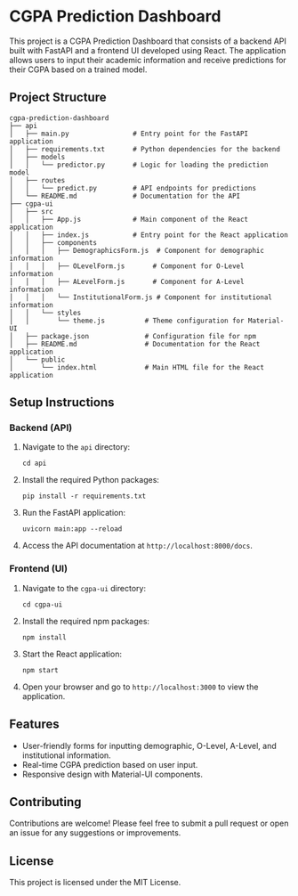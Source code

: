 # CGPA Prediction Dashboard

This project is a CGPA Prediction Dashboard that consists of a backend API built with FastAPI and a frontend UI developed using React. The application allows users to input their academic information and receive predictions for their CGPA based on a trained model.

## Project Structure

```
cgpa-prediction-dashboard
├── api
│   ├── main.py                # Entry point for the FastAPI application
│   ├── requirements.txt       # Python dependencies for the backend
│   ├── models
│   │   └── predictor.py       # Logic for loading the prediction model
│   ├── routes
│   │   └── predict.py         # API endpoints for predictions
│   └── README.md              # Documentation for the API
├── cgpa-ui
│   ├── src
│   │   ├── App.js             # Main component of the React application
│   │   ├── index.js           # Entry point for the React application
│   │   ├── components
│   │   │   ├── DemographicsForm.js  # Component for demographic information
│   │   │   ├── OLevelForm.js       # Component for O-Level information
│   │   │   ├── ALevelForm.js       # Component for A-Level information
│   │   │   └── InstitutionalForm.js # Component for institutional information
│   │   └── styles
│   │       └── theme.js          # Theme configuration for Material-UI
│   ├── package.json              # Configuration file for npm
│   ├── README.md                 # Documentation for the React application
│   └── public
│       └── index.html            # Main HTML file for the React application
```

## Setup Instructions

### Backend (API)

1. Navigate to the `api` directory:
   ```
   cd api
   ```

2. Install the required Python packages:
   ```
   pip install -r requirements.txt
   ```

3. Run the FastAPI application:
   ```
   uvicorn main:app --reload
   ```

4. Access the API documentation at `http://localhost:8000/docs`.

### Frontend (UI)

1. Navigate to the `cgpa-ui` directory:
   ```
   cd cgpa-ui
   ```

2. Install the required npm packages:
   ```
   npm install
   ```

3. Start the React application:
   ```
   npm start
   ```

4. Open your browser and go to `http://localhost:3000` to view the application.

## Features

- User-friendly forms for inputting demographic, O-Level, A-Level, and institutional information.
- Real-time CGPA prediction based on user input.
- Responsive design with Material-UI components.

## Contributing

Contributions are welcome! Please feel free to submit a pull request or open an issue for any suggestions or improvements.

## License

This project is licensed under the MIT License.